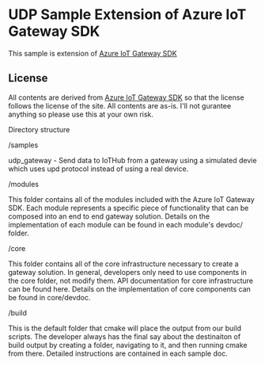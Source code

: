 # UDP Sample Extension of Azure IoT Gateway SDK
This sample is extension of [Azure IoT Gateway SDK](http://github.com/azure/azure-iot-gateway-sdk)

## License 
All contents are derived from [Azure IoT Gateway SDK](http://github.com/azure/azure-iot-gateway-sdk) so that the license follows the license of the site. 
All contents are as-is. I'll not gurantee anything so please use this at your own risk. 

Directory structure

/samples

udp_gateway - Send data to IoTHub from a gateway using a simulated devie which uses upd protocol instead of using a real device.    

/modules

This folder contains all of the modules included with the Azure IoT Gateway SDK. Each module represents a specific piece of functionality that can be composed into an end to end gateway solution. Details on the implementation of each module can be found in each module's devdoc/ folder.

/core

This folder contains all of the core infrastructure necessary to create a gateway solution. In general, developers only need to use components in the core folder, not modify them. API documentation for core infrastructure can be found here. Details on the implementation of core components can be found in core/devdoc.

/build

This is the default folder that cmake will place the output from our build scripts. The developer always has the final say about the destinaiton of build output by creating a folder, navigating to it, and then running cmake from there. Detailed instructions are contained in each sample doc.
